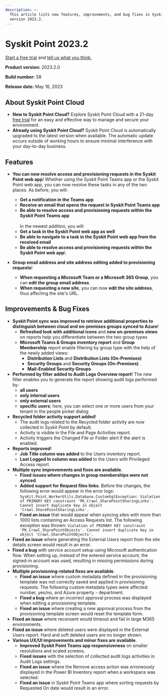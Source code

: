 ```yaml
---
description: >-
  This article lists new features, improvements, and bug fixes in Syskit Point
  version 2023.2.
---
```


# Syskit Point 2023.2

[Start a free trial](https://www.syskit.com/products/point/free-trial/) and [tell us what you think.](https://www.syskit.com/company/contact-us/)

**Product version:** 2023.2.0

**Build number:** 58

**Release date:** May 16, 2023

## About Syskit Point Cloud

* **New to Syskit Point Cloud?** Explore Syskit Point Cloud with a 21-day [free trial](https://www.syskit.com/products/point/free-trial/) for an easy and effective way to manage and secure your environment.
* **Already using Syskit Point Cloud?** Syskit Point Cloud is automatically upgraded to the latest version when available. The automatic update occurs outside of working hours to ensure minimal interference with your day-to-day business.

## Features

* **You can now resolve access and provisioning requests in the Syskit Point web app**! Whether using the Syskit Point Teams app or the Syskit Point web app, you can now resolve these tasks in any of the two places. As before, you will:
  * **Get a notification in the Teams app**
  * **Receive an email that opens the request in Syskit Point Teams app**
  * **Be able to resolve access and provisioning requests within the Syskit Point Teams app**\
    \
    In the newest addition, you will:&#x20;
  * **Get a task in the Syskit Point web app as well**
  * **Be able to navigate to a task in the Syskit Point web app from the received email**
  * **Be able to resolve access and provisioning requests within the Syskit Point web app**\

* **Group email address and site address editing added to provisioning requests**!
  * **When requesting a Microsoft Team or a Microsoft 365 Group**, you can **edit the group email address**.
  * **When requesting a new site**, you can now **edit the site address**, thus affecting the site's URL.

## Improvements & Bug Fixes

* **Syskit Point sync was improved to retrieve additional properties to distinguish between cloud and on-premises groups synced to Azure**!
  * **Refreshed look with additional icons** and **new on-premises views** on reports help you differentiate between the two group types
  * **Microsoft Teams & Groups inventory report** and **Group Membership** report enable filtering by group type with the help of the newly added views:
    * **Distribution Lists** and **Distribution Lists (On-Premises)**
    * **Security Groups** and **Security Groups (On-Premises)**
    * **Mail-Enabled Security Groups**
* **Performed by filter added to Audit Logs Overview report**! The new filter enables you to generate the report showing audit logs performed by:
  * **all users**
  * **only internal users**
  * **only external users**
  * **specific users**; here, you can select one or more users from your tenant in the people picker dialog
* **Recycled folder activity support added**!
  * The audit logs related to the Recycled folder activity are now collected in Syskit Point by default.
  * Activity is visible in the File and Page Activities report.
  * Activity triggers the Changed File or Folder alert if the alert is enabled.
* **Reports improved**!
  * **Job Title column was added** to the Users inventory report.
  * **Last Logged In column was added** to the Users with Privileged Access report.
* **Multiple sync improvements and fixes are available**.
  * **Fixed issues where changes in group memberships were not synced**.
  * **Added support for Request files links**. Before the changes, the following error would appear in the error logs: `SysKit.Point.WorkerUtils.Database.CustomSqlException: Violation of PRIMARY KEY constraint 'PK_Crawl_SharePointSharingLinks'. Cannot insert duplicate key in object 'Crawl.SharePointSharingLinks'.`
  * **Fixed an issue** that would appear when syncing sites with more than 1000 lists containing an Access Requests list. The following exception was thrown: `Violation of PRIMARY KEY constraint 'PK_Crawl_SharePointObjects'. Cannot insert duplicate key in object 'Crawl.SharePointObjects'.`
* **Fixed an issue** where generating the External Users report from the site details screen would result in an error.
* **Fixed a bug** with service account setup using Microsoft authentication flow. When setting up, instead of the entered service account, the signed-in account was used, resulting in missing permissions during provisioning.
* **Multiple provisioning-related fixes are available**.
  * **Fixed an issue** where custom metadata defined in the provisioning template was not correctly saved and applied in provisioning requests. The following custom metadata types were affected: number, yes/no, and Azure property - department.
  * **Fixed a bug** where an incorrect approval process was displayed when editing a provisioning template.
  * **Fixed an issue** where creating a new approval process from the provisioning template screen would reset the template form.
* **Fixed an issue** where reconsent would timeout and fail in large M365 environments.
* **Fixed an issue** where deleted users were displayed in the External Users report. Hard and soft deleted users are no longer shown.
* **Various UX/UI improvements and minor fixes are available**.
  * **Improved Syskit Point Teams app responsiveness** on smaller resolutions and scaled screens.
  * **Fixed issues** with the selection of collected audit logs activities in Audit Logs settings.
  * **Fixed an issue** where the Remove access action was erroneously displayed in the Power BI Inventory report when a workspace was selected.
  * **Fixed an issue** in Syskit Point Teams app where sorting requests by Requested On date would result in an error.
